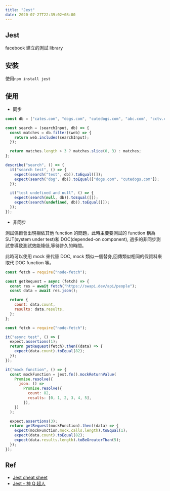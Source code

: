 ```yaml
---
title: "Jest"
date: 2020-07-27T22:39:02+08:00
---
```


## Jest

facebook 建立的測試 library

## 安裝

使用`npm install jest`

## 使用

- 同步

```javascript
const db = ["cates.com", "dogs.com", "cutedogs.com", "abc.com", "cctv.com"];

const search = (searchInput, db) => {
  const matches = db.filter((web) => {
    return web.includes(searchInput);
  });

  return matches.length > 3 ? matches.slice(0, 3) : matches;
};

describe("search", () => {
  it("search test", () => {
    expect(search("test", db)).toEqual([]);
    expect(search("dog", db)).toEqual(["dogs.com", "cutedogs.com"]);
  });

  it("test undefined and null", () => {
    expect(search(null, db)).toEqual([]);
    expect(search(undefined, db)).toEqual([]);
  });
});
```

- 非同步

測試偶爾會出現相依其他 function 的問題，此時主要要測試的 function 稱為 SUT(system under test)和 DOC(depended-on component),
過多的非同步測試會導致測試效能降低,等待許久的時間。

此時可以使用 mock 來代替 DOC, mock 類似一個替身,回傳類似相同的假資料來取代 DOC function 等。

```javascript
const fetch = require("node-fetch");

const getRequest = async (fetch) => {
  const res = await fetch("https://swapi.dev/api/people");
  const data = await res.json();

  return {
    count: data.count,
    results: data.results,
  };
};

const fetch = require("node-fetch");

it("async test", () => {
  expect.assertions(1);
  return getRequest(fetch).then((data) => {
    expect(data.count).toEqual(82);
  });
});

it("mock function", () => {
  const mockFunction = jest.fn().mockReturnValue(
    Promise.resolve({
      json: () =>
        Promise.resolve({
          count: 82,
          results: [0, 1, 2, 3, 4, 5],
        }),
    })
  );

  expect.assertions(3);
  return getRequest(mockFunction).then((data) => {
    expect(mockFunction.mock.calls.length).toEqual(1);
    expect(data.count).toEqual(82);
    expect(data.results.length).toBeGreaterThan(5);
  });
});
```

## Ref

- [Jest cheat sheet](https://github.com/sapegin/jest-cheat-sheet)
- [Jest - 神 Q 超人](https://medium.com/enjoy-life-enjoy-coding/jest-jojo%E6%98%AF%E4%BD%A0-%E6%88%91%E7%9A%84%E6%9B%BF%E8%BA%AB%E8%83%BD%E5%8A%9B%E6%98%AF-mock-4de73596ea6e)
